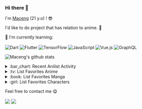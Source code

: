 ### Hi there 👋
I'm [Maceng](https://github.com/dawnlinch) (21 y.o) ! :sunglasses:

I'd like to do project that has relation to anime. :ghost:

:page_with_curl: I'm currently learning:
<br><br>
![Dart](https://img.shields.io/badge/dart-%230175C2.svg?style=for-the-badge&logo=dart&logoColor=white)
![Flutter](https://img.shields.io/badge/Flutter-%2302569B.svg?style=for-the-badge&logo=Flutter&logoColor=white)
![TensorFlow](https://img.shields.io/badge/TensorFlow-%23FF6F00.svg?style=for-the-badge&logo=TensorFlow&logoColor=white)
![JavaScript](https://img.shields.io/badge/javascript-%23323330.svg?style=for-the-badge&logo=javascript&logoColor=%23F7DF1E)
![Vue.js](https://img.shields.io/badge/vuejs-%2335495e.svg?style=for-the-badge&logo=vuedotjs&logoColor=%234FC08D)
![GraphQL](https://img.shields.io/badge/-GraphQL-E10098?style=for-the-badge&logo=graphql&logoColor=white)


![Maceng's github stats](https://bad-apple-github-readme.vercel.app/api?show_bg=1&username=dawnlinch)

<details>
<summary>:bar_chart: Recent Anilist Activity</summary>
  
<!-- anilist_activity starts -->
<!-- anilist_activity ends -->

</details>

<details>
<summary>:tv: List Favorites Anime</summary>
  
<!-- favorites_anime starts -->
<!-- favorites_anime ends -->

</details>

<details>
<summary>:book: List Favorites Manga</summary>
  
<!-- favorites_manga starts -->
<!-- favorites_manga ends -->

</details>

<details>
<summary>:girl: List Favorites Characters</summary>
  
<!-- favorites_characters starts -->
<!-- favorites_characters ends -->

</details>

Feel free to contact me :yum:
<br><br>
[<img src="https://img.shields.io/badge/LINE-moepoi-brightgreen">](https://line.me/ti/p/~yoroshiku48)
[<img src="https://img.shields.io/badge/Email-moe%40chocola.dev-orange">](mailto:niellsamosir@gmail.com)
